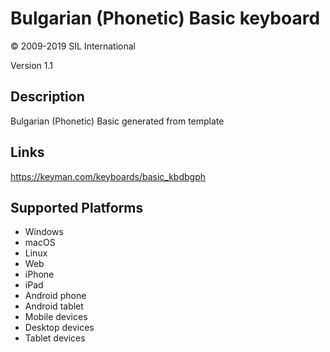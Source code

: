 Bulgarian (Phonetic) Basic keyboard
==============

© 2009-2019 SIL International

Version 1.1

Description
-----------

Bulgarian (Phonetic) Basic generated from template

Links
-----
https://keyman.com/keyboards/basic_kbdbgph

Supported Platforms
-------------------
 * Windows
 * macOS
 * Linux
 * Web
 * iPhone
 * iPad
 * Android phone
 * Android tablet
 * Mobile devices
 * Desktop devices
 * Tablet devices

